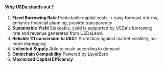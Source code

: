 #### Why USDa stands out ?
1. **Fixed Borrowing Rate**
	Predictable capital costs -> easy forecast returns, enhance financial planning, provide transparency
2. **Sustainable Yield**
	Stakeable, yield is supported by USDa's borrowing rate and revenue generated from USDaLend.
3. **Reliable 1:1 conversion to USDT**
	Protection against market volatility, no more depegging
4. **Unlimited Supply**
	Able to scale according to demand
5. **Omnichain Compability**
	Powered by LayerZero
6. **Maximized Capital Efficiency**
